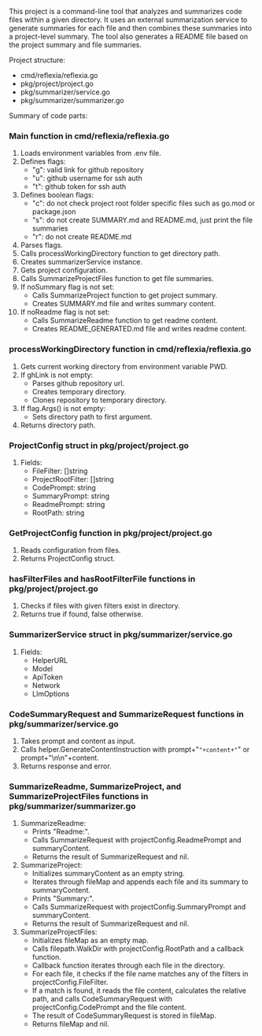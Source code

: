 This project is a command-line tool that analyzes and summarizes code files within a given directory. It uses an external summarization service to generate summaries for each file and then combines these summaries into a project-level summary. The tool also generates a README file based on the project summary and file summaries.

Project structure:
- cmd/reflexia/reflexia.go
- pkg/project/project.go
- pkg/summarizer/service.go
- pkg/summarizer/summarizer.go

Summary of code parts:

### Main function in cmd/reflexia/reflexia.go
1. Loads environment variables from .env file.
2. Defines flags:
    - "g": valid link for github repository
    - "u": github username for ssh auth
    - "t": github token for ssh auth
3. Defines boolean flags:
    - "c": do not check project root folder specific files such as go.mod or package.json
    - "s": do not create SUMMARY.md and README.md, just print the file summaries
    - "r": do not create README.md
4. Parses flags.
5. Calls processWorkingDirectory function to get directory path.
6. Creates summarizerService instance.
7. Gets project configuration.
8. Calls SummarizeProjectFiles function to get file summaries.
9. If noSummary flag is not set:
    - Calls SummarizeProject function to get project summary.
    - Creates SUMMARY.md file and writes summary content.
10. If noReadme flag is not set:
    - Calls SummarizeReadme function to get readme content.
    - Creates README_GENERATED.md file and writes readme content.

### processWorkingDirectory function in cmd/reflexia/reflexia.go
1. Gets current working directory from environment variable PWD.
2. If ghLink is not empty:
    - Parses github repository url.
    - Creates temporary directory.
    - Clones repository to temporary directory.
3. If flag.Args() is not empty:
    - Sets directory path to first argument.
4. Returns directory path.

### ProjectConfig struct in pkg/project/project.go
1. Fields:
    - FileFilter: []string
    - ProjectRootFilter: []string
    - CodePrompt: string
    - SummaryPrompt: string
    - ReadmePrompt: string
    - RootPath: string

### GetProjectConfig function in pkg/project/project.go
1. Reads configuration from files.
2. Returns ProjectConfig struct.

### hasFilterFiles and hasRootFilterFile functions in pkg/project/project.go
1. Checks if files with given filters exist in directory.
2. Returns true if found, false otherwise.

### SummarizerService struct in pkg/summarizer/service.go
1. Fields:
    - HelperURL
    - Model
    - ApiToken
    - Network
    - LlmOptions

### CodeSummaryRequest and SummarizeRequest functions in pkg/summarizer/service.go
1. Takes prompt and content as input.
2. Calls helper.GenerateContentInstruction with prompt+"```"+content+"```" or prompt+"\n\n"+content.
3. Returns response and error.

### SummarizeReadme, SummarizeProject, and SummarizeProjectFiles functions in pkg/summarizer/summarizer.go
1. SummarizeReadme:
    - Prints "Readme:".
    - Calls SummarizeRequest with projectConfig.ReadmePrompt and summaryContent.
    - Returns the result of SummarizeRequest and nil.
2. SummarizeProject:
    - Initializes summaryContent as an empty string.
    - Iterates through fileMap and appends each file and its summary to summaryContent.
    - Prints "Summary:".
    - Calls SummarizeRequest with projectConfig.SummaryPrompt and summaryContent.
    - Returns the result of SummarizeRequest and nil.
3. SummarizeProjectFiles:
    - Initializes fileMap as an empty map.
    - Calls filepath.WalkDir with projectConfig.RootPath and a callback function.
    - Callback function iterates through each file in the directory.
    - For each file, it checks if the file name matches any of the filters in projectConfig.FileFilter.
    - If a match is found, it reads the file content, calculates the relative path, and calls CodeSummaryRequest with projectConfig.CodePrompt and the file content.
    - The result of CodeSummaryRequest is stored in fileMap.
    - Returns fileMap and nil.

